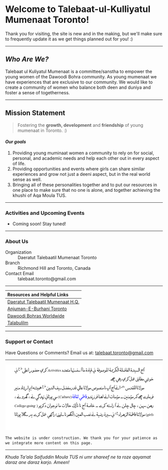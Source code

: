# Welcome to Talebaat-ul-Kulliyatul Mumenaat Toronto! 

Thank you for visiting, the site is new and in the making, but we'll make sure to frequently update it as we get things planned out for you! :) 

* * *


## _Who Are We?_  

Talebaat ul Kuliyatul Mumenaat is a committee/sanstha to empower the young women of the Dawoodi Bohra community.  As young mumenaat we have experiences that are exclusive to our community. We would like to create a community of women who balance both deen and duniya and foster a sense of togetherness.

* * *


## Mission Statement 

> Fostering the **growth, development** and **friendship** of young mumenaat in Toronto. :) 

#### _Our goals_

1.  Providing young muminaat women a community to rely on for social, personal, and academic needs and help each other out in every aspect of life.
2.  Providing opportunities and events where girls can share similar experiences and grow not just a deeni aspect, but in the real world sense as well.
3.  Bringing all of these personalities together and to put our resources in one place to make sure that no one is alone, and together achieving the khushi of Aqa Moula TUS. 

* * *


### Activities and Upcoming Events

*   Coming soon! Stay tuned! 

* * *



### About Us

<dl>
<dt>Organization</dt>
<dd>Daeratut Talebaatil Mumenaat Toronto</dd>
<dt>Branch</dt>
<dd>Richmond Hill and Toronto, Canada</dd>
<dt>Contact Email</dt>
<dd>talebaat.toronto@gmail.com</dd>
</dl>

* * *
 

|                       Resources and Helpful Links                           |
|:----------------------------------------------------------------------------|
| <a href="http://www.busaheba.org">Daeratut Talebaatil Mumenaat H.Q.</a>     | 
| <a href="https://www.torontojamat.com">Anjuman-E-Burhani Toronto</a>        |
| <a href="http://www.mumineen.org">Dawoodi Bohras Worldwide</a>              | 
| <a href="http://www.talabulilm.com">Talabulilm</a>                          |


* * *


### Support or Contact

Have Questions or Comments? Email us at: <a href="http://talebaat.toronto@gmail.com">talebaat.toronto@gmail.com</a> 

* * *


![alt text](https://raw.githubusercontent.com/talebaattoronto/talebaattoronto.github.io/master/activities_culture.png)

```
The website is under construction. We thank you for your patience as we integrate more content on this page.
```

* * *


_Khuda Ta'ala Saifuddin Moula TUS ni umr shareef ne ta roze qayamat daraz ane daraz karjo. Ameen!_

